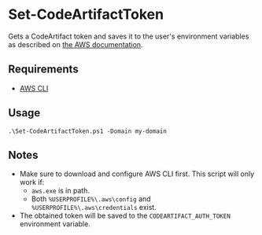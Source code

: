 # Set-CodeArtifactToken
Gets a CodeArtifact token and saves it to the user's environment variables as described on [the AWS documentation](https://docs.aws.amazon.com/codeartifact/latest/ug/tokens-authentication.html#env-var).

## Requirements

- [AWS CLI](https://aws.amazon.com/es/cli/)

## Usage

```
.\Set-CodeArtifactToken.ps1 -Domain my-domain
```

## Notes

- Make sure to download and configure AWS CLI first. This script will only work if:
  - ```aws.exe``` is in path.
  - Both ```%USERPROFILE%\.aws\config``` and ```%USERPROFILE%\.aws\credentials``` exist.
- The obtained token will be saved to the ```CODEARTIFACT_AUTH_TOKEN``` environment variable.